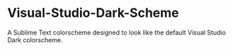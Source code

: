 # Visual-Studio-Dark-Scheme
A Sublime Text colorscheme designed to look like the default Visual Studio Dark colorscheme.
